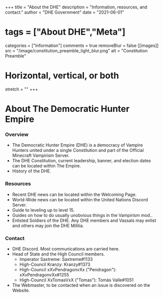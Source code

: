 +++
title = "About the DHE"
description = "Information, resources, and contact."
author = "DHE Government"
date = "2021-06-01"
# tags = ["About DHE","Meta"]
categories = ["Information"]
comments = true
removeBlur = false
[[images]]
  src = "/image/constitution_preamble_light_blur.png"
  alt = "Constitution Preamble"
  # Horizontal, vertical, or both
  stretch = ""
+++

# About The Democratic Hunter Empire

### Overview

- The Democratic Hunter Empire (DHE) is a democracy of Vampire Hunters united
  under a single Constitution and part of the Official Minecraft Vampirism
  Server.
- The DHE Constitution, current leadership, banner, and election dates can be
  located within The Empire.
- History of the DHE.

### Resources

- Recent DHE news can be located within the Welcoming Page.
- World-Wide news can be located within the United Nations Discord Server.
- Guide to leveling up to level 15.
- Guides on how to do usually unobvious things in the Vampirism mod..
- Enlisted Soldiers of the DHE. Any DHE members and Vassals may enlist and
  others may join the DHE Militia.

### Contact

- DHE Discord. Most communications are carried here.
- Head of State and the High Council members.
	- Imperator Saxtreme: Saxtreme#1133
	- High-Council Kranzy: Kranzy#1373
	- High-Council xXvPendragonvXx ("Pendragon"): xXvPendragonvXx#1255
	- High-Council XxTomasVxX ("Tomas"): Tomás Valle#1051
- The Webmaster, to be contacted when an issue is discovered on the Website.
